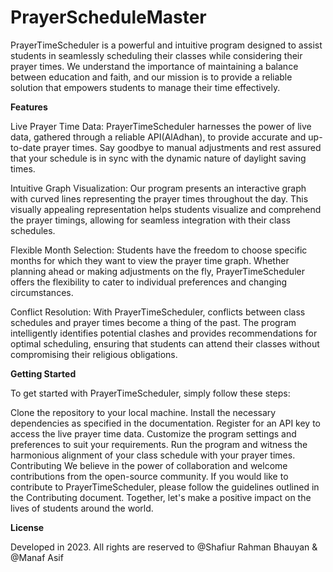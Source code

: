# PrayerScheduleMaster
PrayerTimeScheduler is a powerful and intuitive program designed to assist students in seamlessly scheduling their classes while considering their prayer times. We understand the importance of maintaining a balance between education and faith, and our mission is to provide a reliable solution that empowers students to manage their time effectively.

**Features**

Live Prayer Time Data: PrayerTimeScheduler harnesses the power of live data, gathered through a reliable API(AlAdhan), to provide accurate and up-to-date prayer times. Say goodbye to manual adjustments and rest assured that your schedule is in sync with the dynamic nature of daylight saving times.

Intuitive Graph Visualization: Our program presents an interactive graph with curved lines representing the prayer times throughout the day. This visually appealing representation helps students visualize and comprehend the prayer timings, allowing for seamless integration with their class schedules.

Flexible Month Selection: Students have the freedom to choose specific months for which they want to view the prayer time graph. Whether planning ahead or making adjustments on the fly, PrayerTimeScheduler offers the flexibility to cater to individual preferences and changing circumstances.

Conflict Resolution: With PrayerTimeScheduler, conflicts between class schedules and prayer times become a thing of the past. The program intelligently identifies potential clashes and provides recommendations for optimal scheduling, ensuring that students can attend their classes without compromising their religious obligations.

**Getting Started**

To get started with PrayerTimeScheduler, simply follow these steps:

Clone the repository to your local machine.
Install the necessary dependencies as specified in the documentation.
Register for an API key to access the live prayer time data.
Customize the program settings and preferences to suit your requirements.
Run the program and witness the harmonious alignment of your class schedule with your prayer times.
Contributing
We believe in the power of collaboration and welcome contributions from the open-source community. If you would like to contribute to PrayerTimeScheduler, please follow the guidelines outlined in the Contributing document. Together, let's make a positive impact on the lives of students around the world.

**License**

Developed in 2023. All rights are reserved to @Shafiur Rahman Bhauyan & @Manaf Asif
